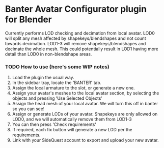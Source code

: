 # Banter Avatar Configurator plugin for Blender

Currently performs LOD checking and decimation from local avatar.
LOD0 will split any mesh affected by shapekeys/blendshapes and not count towards decimation.
LOD1-3 will remove shapekeys/blendshapes and decimate the whole mesh.
This could potentially result in LOD1 having more detail than LOD0 in non-blendshape areas.

### TODO How to use (here's some WIP notes)
1. Load the plugin the usual way.
1. In the sidebar tray, locate the 'BANTER' tab.
1. Assign the local armature to the slot, or generate a new one.
1. Assign your avatar's meshes to the local avatar section, by selecting the objects and pressing 'Use Selected Objects'
1. Assign the head mesh of your local avatar. We will turn this off in banter so you can see!
1. Assign or generate LODs of your avatar. Shapekeys are only allowed on LOD0, and we will automatically remove them from LOD1-3
1. You can then press 'Check requirements'
1. If required, each fix button will generate a new LOD per the requirements.
1. Link with your SideQuest account to export and upload your new avatar.
